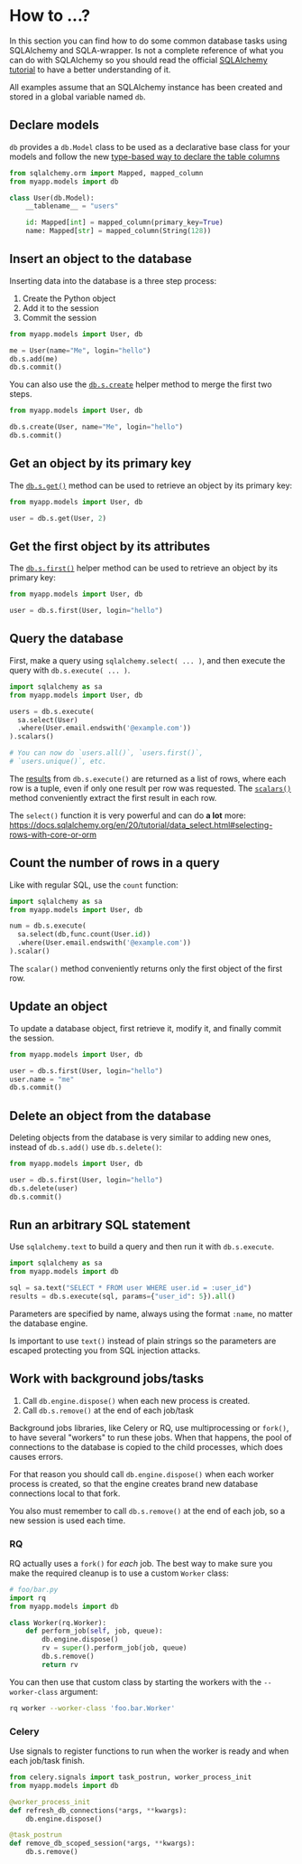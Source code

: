 # How to ...?

In this section you can find how to do some common database tasks using SQLAlchemy and SQLA-wrapper. Is not a complete reference of what you can do with SQLAlchemy so you should read the official [SQLAlchemy tutorial](https://docs.sqlalchemy.org/en/20/tutorial/) to have a better understanding of it.

All examples assume that an SQLAlchemy instance has been created and stored in a global variable named `db`.


## Declare models

`db` provides a `db.Model` class to be used as a declarative base class for your models and follow the new [type-based way to declare the table columns](https://docs.sqlalchemy.org/en/20/tutorial/metadata.html#declaring-mapped-classes)

```python
from sqlalchemy.orm import Mapped, mapped_column
from myapp.models import db

class User(db.Model):
    __tablename__ = "users"

    id: Mapped[int] = mapped_column(primary_key=True)
    name: Mapped[str] = mapped_column(String(128))
```


## Insert an object to the database

Inserting data into the database is a three step process:

1. Create the Python object
1. Add it to the session
1. Commit the session

```python
from myapp.models import User, db

me = User(name="Me", login="hello")
db.s.add(me)
db.s.commit()
```

You can also use the [`db.s.create`](working-with-the-session/#api) helper method to merge the first two steps.

```python
from myapp.models import User, db

db.s.create(User, name="Me", login="hello")
db.s.commit()
```


## Get an object by its primary key

The [`db.s.get()`](working-with-the-session/#api) method can be used to retrieve an object by its primary key:

```python
from myapp.models import User, db

user = db.s.get(User, 2)
```


## Get the first object by its attributes

The [`db.s.first()`](working-with-the-session/#api) helper method can be used to retrieve an object by its primary key:

```python
from myapp.models import User, db

user = db.s.first(User, login="hello")
```


## Query the database

First, make a query using `sqlalchemy.select( ... )`, and then execute the query with `db.s.execute( ... )`.

```python
import sqlalchemy as sa
from myapp.models import User, db

users = db.s.execute(
  sa.select(User)
  .where(User.email.endswith('@example.com'))
).scalars()

# You can now do `users.all()`, `users.first()`,
# `users.unique()`, etc.
```

The [results](https://docs.sqlalchemy.org/en/20/core/connections.html#sqlalchemy.engine.Result) from `db.s.execute()` are returned as a list of rows, where each row is a tuple, even if only one result per row was requested. The [`scalars()`](https://docs.sqlalchemy.org/en/20/core/connections.html#sqlalchemy.engine.ScalarResult) method conveniently extract the first result in each row.

The `select()` function it is very powerful and can do **a lot** more:
https://docs.sqlalchemy.org/en/20/tutorial/data_select.html#selecting-rows-with-core-or-orm



## Count the number of rows in a query

Like with regular SQL, use the `count` function:

```python
import sqlalchemy as sa
from myapp.models import User, db

num = db.s.execute(
  sa.select(db,func.count(User.id))
  .where(User.email.endswith('@example.com'))
).scalar()
```

The `scalar()` method conveniently returns only the first object of the first row.



## Update an object

To update a database object, first retrieve it, modify it, and finally commit the session.

```python
from myapp.models import User, db

user = db.s.first(User, login="hello")
user.name = "me"
db.s.commit()
```


## Delete an object from the database

Deleting objects from the database is very similar to adding new ones, instead of `db.s.add()` use `db.s.delete()`:

```python
from myapp.models import User, db

user = db.s.first(User, login="hello")
db.s.delete(user)
db.s.commit()
```


## Run an arbitrary SQL statement

Use `sqlalchemy.text` to build a query and then run it with `db.s.execute`.

```python
import sqlalchemy as sa
from myapp.models import db

sql = sa.text("SELECT * FROM user WHERE user.id = :user_id")
results = db.s.execute(sql, params={"user_id": 5}).all()
```

Parameters are specified by name, always using the format `:name`, no matter the database engine.

Is important to use `text()` instead of plain strings so the parameters are escaped protecting you from SQL injection attacks.


## Work with background jobs/tasks

1. Call `db.engine.dispose()` when each new process is created.
2. Call `db.s.remove()` at the end of each job/task

Background jobs libraries, like Celery or RQ, use multiprocessing or `fork()`, to have several "workers" to run these jobs. When that happens, the pool of connections to the database is copied to the child processes, which does causes errors.

For that reason you should call `db.engine.dispose()` when each worker process is created, so that the engine creates brand new database connections local to that fork.

You also must remember to call `db.s.remove()` at the end of each job, so a new session is used each time.

### RQ

RQ actually uses a `fork()` for *each* job. The best way to make sure you make the required cleanup is to use a custom `Worker` class:

```python
# foo/bar.py
import rq
from myapp.models import db

class Worker(rq.Worker):
    def perform_job(self, job, queue):
        db.engine.dispose()
        rv = super().perform_job(job, queue)
        db.s.remove()
        return rv

```

You can then use that custom class by starting the workers with the `--worker-class` argument:

```bash
rq worker --worker-class 'foo.bar.Worker'
```

### Celery

Use signals to register functions to run when the worker is ready and when each job/task finish.

```python
from celery.signals import task_postrun, worker_process_init
from myapp.models import db

@worker_process_init
def refresh_db_connections(*args, **kwargs):
    db.engine.dispose()

@task_postrun
def remove_db_scoped_session(*args, **kwargs):
    db.s.remove()

```
